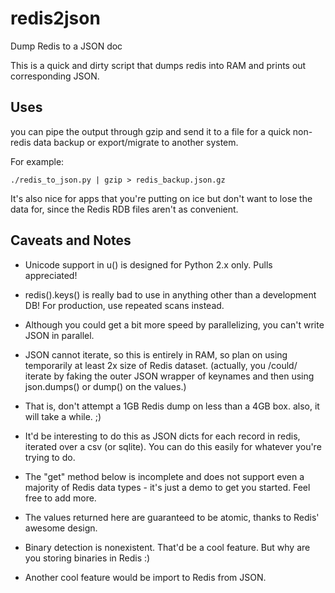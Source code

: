 # redis2json

Dump Redis to a JSON doc

This is a quick and dirty script that dumps redis into RAM and prints out 
corresponding JSON.

## Uses

you can pipe the output through gzip and send it to a file for a quick
non-redis data backup or export/migrate to another system.

For example:

    ./redis_to_json.py | gzip > redis_backup.json.gz

It's also nice for apps that you're putting on ice but don't want to lose the
data for, since the Redis RDB files aren't as convenient.


## Caveats and Notes

*   Unicode support in u() is designed for Python 2.x only. Pulls appreciated!

*   redis().keys() is really bad to use in anything other than a development DB!
    For production, use repeated scans instead.

*   Although you could get a bit more speed by parallelizing, you can't write JSON
    in parallel.
    
*   JSON cannot iterate, so this is entirely in RAM, so plan on using temporarily
    at least 2x size of Redis dataset. (actually, you /could/ iterate by faking
    the outer JSON wrapper of keynames and then using json.dumps() or dump() on
    the values.)
    
*   That is, don't attempt a 1GB Redis dump on less than a 4GB box.  also, it
    will take a while. ;)
    
*   It'd be interesting to do this as JSON dicts for each record in redis,
    iterated over a csv (or sqlite). You can do this easily for whatever you're
    trying to do.
    
*   The "get" method below is incomplete and does not support even a majority of
    Redis data types - it's just a demo to get you started. Feel free to add more.
    
*   The values returned here are guaranteed to be atomic, thanks to Redis'
    awesome design.
    
*   Binary detection is nonexistent. That'd be a cool feature. But why are you
    storing binaries in Redis :)
    
*   Another cool feature would be import to Redis from JSON.
